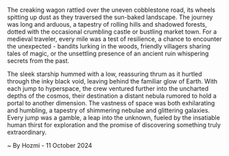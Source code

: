 
The creaking wagon rattled over the uneven cobblestone road, its wheels spitting up dust as they traversed the sun-baked landscape. The journey was long and arduous, a tapestry of rolling hills and shadowed forests, dotted with the occasional crumbling castle or bustling market town. For a medieval traveler, every mile was a test of resilience, a chance to encounter the unexpected - bandits lurking in the woods, friendly villagers sharing tales of magic, or the unsettling presence of an ancient ruin whispering secrets from the past.  

The sleek starship hummed with a low, reassuring thrum as it hurtled through the inky black void, leaving behind the familiar glow of Earth. With each jump to hyperspace, the crew ventured further into the uncharted depths of the cosmos, their destination a distant nebula rumored to hold a portal to another dimension. The vastness of space was both exhilarating and humbling, a tapestry of shimmering nebulae and glittering galaxies.  Every jump was a gamble, a leap into the unknown, fueled by the insatiable human thirst for exploration and the promise of discovering something truly extraordinary. 

~ By Hozmi - 11 October 2024
